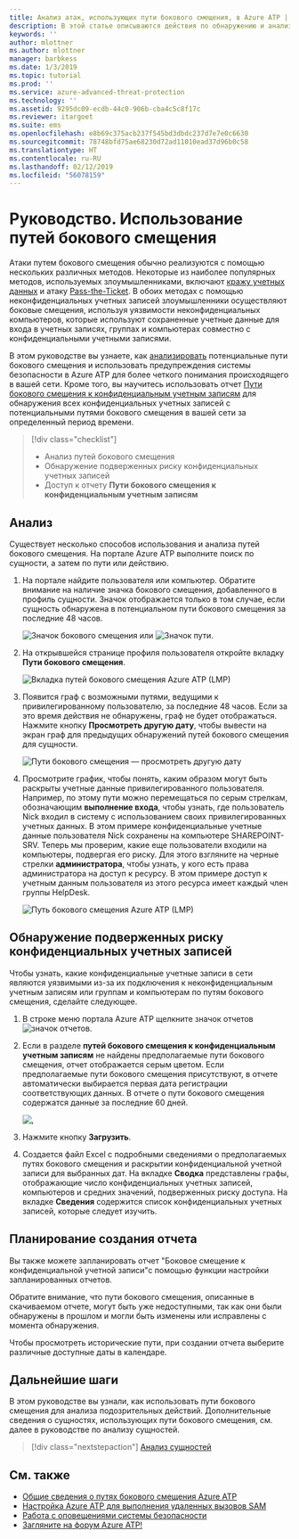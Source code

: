 ```yaml
---
title: Анализ атак, использующих пути бокового смещения, в Azure ATP | Документация Майкрософт
description: В этой статье описываются действия по обнаружению и анализу атак, использующих пути бокового смещения, в Azure Advanced Threat Protection (ATP).
keywords: ''
author: mlottner
ms.author: mlottner
manager: barbkess
ms.date: 1/3/2019
ms.topic: tutorial
ms.prod: ''
ms.service: azure-advanced-threat-protection
ms.technology: ''
ms.assetid: 9295dc09-ecdb-44c0-906b-cba4c5c8f17c
ms.reviewer: itargoet
ms.suite: ems
ms.openlocfilehash: e8b69c375acb237f545bd3dbdc237d7e7e0c6630
ms.sourcegitcommit: 78748bfd75ae68230d72ad11010ead37d96b0c58
ms.translationtype: HT
ms.contentlocale: ru-RU
ms.lasthandoff: 02/12/2019
ms.locfileid: "56078159"
---
```

# <a name="tutorial-use-lateral-movement-paths-lmps"></a>Руководство. Использование путей бокового смещения

Атаки путем бокового смещения обычно реализуются с помощью нескольких различных методов. Некоторые из наиболее популярных методов, используемых злоумышленниками, включают [кражу учетных данных](suspicious-activity-guide.md#) и атаку [Pass-the-Ticket](suspicious-activity-guide.md). В обоих методах с помощью неконфиденциальных учетных записей злоумышленники осуществляют боковые смещения, используя уязвимости неконфиденциальных компьютеров, которые используют сохраненные учетные данные для входа в учетных записях, группах и компьютерах совместно с конфиденциальными учетными записями.

В этом руководстве вы узнаете, как [анализировать](#investigate) потенциальные пути бокового смещения и использовать предупреждения системы безопасности в Azure ATP для более четкого понимания происходящего в вашей сети. Кроме того, вы научитесь использовать отчет [Пути бокового смещения к конфиденциальным учетным записям](#discover-your-at-risk-sensitive-accounts) для обнаружения всех конфиденциальных учетных записей с потенциальными путями бокового смещения в вашей сети за определенный период времени.

> [!div class="checklist"]
> * Анализ путей бокового смещения
> * Обнаружение подверженных риску конфиденциальных учетных записей
> * Доступ к отчету **Пути бокового смещения к конфиденциальным учетным записям**


## <a name="investigate"></a>Анализ

Существует несколько способов использования и анализа путей бокового смещения. На портале Azure ATP выполните поиск по сущности, а затем по пути или действию.

1. На портале найдите пользователя или компьютер. Обратите внимание на наличие значка бокового смещения, добавленного в профиль сущности. Значок отображается только в том случае, если сущность обнаружена в потенциальном пути бокового смещения за последние 48 часов.  

   ![Значок бокового смещения](./media/lateral-movement-icon.png) или ![Значок пути](./media/paths-icon.png).

2. На открывшейся странице профиля пользователя откройте вкладку **Пути бокового смещения**.

   ![Вкладка путей бокового смещения Azure ATP (LMP)](./media/lateral-movement-path-tab.png)

3. Появится граф с возможными путями, ведущими к привилегированному пользователю, за последние 48 часов. Если за это время действия не обнаружены, граф не будет отображаться. Нажмите кнопку **Просмотреть другую дату**, чтобы вывести на экран граф для предыдущих обнаружений путей бокового смещения для сущности.

   ![Пути бокового смещения — просмотреть другую дату](./media/atp-view-different-date.png)

4. Просмотрите график, чтобы понять, каким образом могут быть раскрыты учетные данные привилегированного пользователя. Например, по этому пути можно перемещаться по серым стрелкам, обозначающим **выполнение входа**, чтобы узнать, где пользователь Nick входил в систему с использованием своих привилегированных учетных данных. В этом примере конфиденциальные учетные данные пользователя Nick сохранены на компьютере SHAREPOINT-SRV. Теперь мы проверим, какие еще пользователи входили на компьютеры, подвергая его риску. Для этого взгляните на черные стрелки **администратора**, чтобы узнать, у кого есть права администратора на доступ к ресурсу. В этом примере доступ к учетным данным пользователя из этого ресурса имеет каждый член группы HelpDesk.  

   ![Путь бокового смещения Azure ATP (LMP)](./media/atp-lmp.png)

## <a name="discover-your-at-risk-sensitive-accounts"></a>Обнаружение подверженных риску конфиденциальных учетных записей

Чтобы узнать, какие конфиденциальные учетные записи в сети являются уязвимыми из-за их подключения к неконфиденциальным учетным записям или группам и компьютерам по путям бокового смещения, сделайте следующее. 

1. В строке меню портала Azure ATP щелкните значок отчетов ![значок отчетов](./media/atp-report-icon.png).

2. Если в разделе **путей бокового смещения к конфиденциальным учетным записям** не найдены предполагаемые пути бокового смещения, отчет отображается серым цветом. Если предполагаемые пути бокового смещения присутствуют, в отчете автоматически выбирается первая дата регистрации соответствующих данных. В отчете о пути бокового смещения содержатся данные за последние 60 дней.

   ![,](./media/reports.png)

3. Нажмите кнопку **Загрузить**.

4. Создается файл Excel с подробными сведениями о предполагаемых путях бокового смещения и раскрытии конфиденциальной учетной записи для выбранных дат. На вкладке **Сводка** представлены графы, отображающие число конфиденциальных учетных записей, компьютеров и средних значений, подверженных риску доступа. На вкладке **Сведения** содержится список конфиденциальных учетных записей, которые следует изучить.

## <a name="schedule-report"></a>Планирование создания отчета

Вы также можете запланировать отчет "Боковое смещение к конфиденциальной учетной записи"с помощью функции настройки запланированных отчетов.

Обратите внимание, что пути бокового смещения, описанные в скачиваемом отчете, могут быть уже недоступными, так как они были обнаружены в прошлом и могли быть изменены или исправлены с момента обнаружения.

Чтобы просмотреть исторические пути, при создании отчета выберите различные доступные даты в календаре.

## <a name="next-steps"></a>Дальнейшие шаги

В этом руководстве вы узнали, как использовать пути бокового смещения для анализа подозрительных действий. Дополнительные сведения о сущностях, использующих пути бокового смещения, см. далее в руководстве по анализу сущностей.
> [!div class="nextstepaction"]
> [Анализ сущностей](investigate-entity.md)

## <a name="see-also"></a>См. также

- [Общие сведения о путях бокового смещения Azure ATP](use-case-lateral-movement-path.md)
- [Настройка Azure ATP для выполнения удаленных вызовов SAM](install-atp-step8-samr.md)
- [Работа с оповещениями системы безопасности](working-with-suspicious-activities.md)
- [Загляните на форум Azure ATP!](https://aka.ms/azureatpcommunity)
